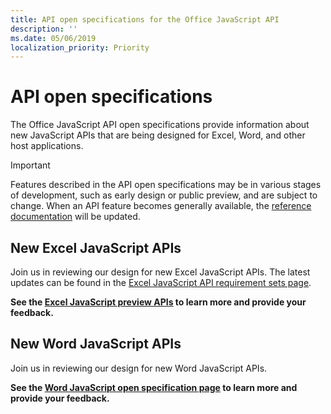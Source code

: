 ```yaml
---
title: API open specifications for the Office JavaScript API
description: ''
ms.date: 05/06/2019
localization_priority: Priority
---
```


# API open specifications

The Office JavaScript API open specifications provide information about new JavaScript APIs that are being designed for Excel, Word, and other host applications.

> [!IMPORTANT]
> Features described in the API open specifications may be in various stages of development, such as early design or public preview, and are subject to change. When an API feature becomes generally available, the [reference documentation](/javascript/api/overview/office) will be updated.

## New Excel JavaScript APIs

Join us in reviewing our design for new Excel JavaScript APIs. The latest updates can be found in the [Excel JavaScript API requirement sets page](/requirement-sets/excel-api-requirement-sets.md#excel-javascript-preview-apis).

**See the [Excel JavaScript preview APIs](/javascript/api/excel) to learn more and provide your feedback.**

## New Word JavaScript APIs

Join us in reviewing our design for new Word JavaScript APIs.

**See the [Word JavaScript open specification page](https://github.com/OfficeDev/office-js-docs/tree/WordJs_OpenSpec) to learn more and provide your feedback.**
